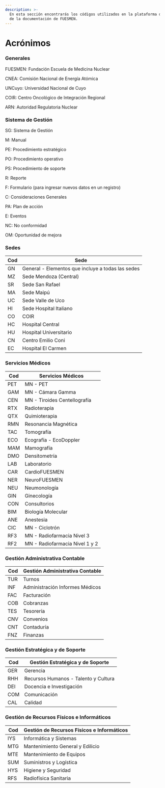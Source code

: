 ```yaml
---
description: >-
  En esta sección encontrarás los códigos utilizados en la plataforma de gestión
  de la documentación de FUESMEN.
---
```


# Acrónimos

### Generales

FUESMEN: Fundación Escuela de Medicina Nuclear

CNEA: Comisión Nacional de Energía Atómica

UNCuyo: Universidad Nacional de Cuyo

COIR: Centro Oncológico de Integración Regional

ARN: Autoridad Regulatoria Nuclear

### Sistema de Gestión

SG: Sistema de Gestión

M: Manual

PE: Procedimiento estratégico

PO: Procedimiento operativo

PS: Procedimiento de soporte

R: Reporte

F: Formulario (para ingresar nuevos datos en un registro)

C: Consideraciones Generales

PA: Plan de acción

E: Eventos

NC: No conformidad

OM: Oportunidad de mejora

### Sedes

| Cod | Sede                                                                                                      |
| --- | --------------------------------------------------------------------------------------------------------- |
| GN  | General - Elementos que incluye a todas las sedes                                                         |
| MZ  | Sede Mendoza (Central)                                                                                    |
| SR  | Sede San Rafael                                                                                           |
| MA  | Sede Maipú                                                                                                |
| UC  | Sede Valle de Uco                                                                                         |
| HI  | Sede Hospital Italiano                                                                                    |
| CO  | COIR                                                                                                      |
| HC  | Hospital Central                                                                                          |
| HU  | Hospital Universitario                                                                                    |
| CN  | Centro Emilio Coni                                                                                        |
| EC  | Hospital El Carmen                                                                                        |

### Servicios Médicos

| Cod | Servicios Médicos              |
| --- | ------------------------------ |
| PET | MN - PET                       |
| GAM | MN - Cámara Gamma              |
| CEN | MN - Tiroides Centellografía   |
| RTX | Radioterapia                   |
| QTX | Quimioterapia                  |
| RMN | Resonancia Magnética           |
| TAC | Tomografía                     |
| ECO | Ecografía - EcoDoppler         |
| MAM | Mamografía                     |
| DMO | Densitometría                  |
| LAB | Laboratorio                    |
| CAR | CardioFUESMEN                  |
| NER | NeuroFUESMEN                   |
| NEU | Neumonología                   |
| GIN | Ginecología                    |
| CON | Consultorios                   |
| BIM | Biología Molecular             |
| ANE | Anestesia                      |
| CIC | MN - Ciclotrón                 |
| RF3 | MN - Radiofarmacia Nivel 3     |
| RF2 | MN - Radiofarmacia Nivel 1 y 2 |

### Gestión Administrativa Contable

| Cod | Gestión Administrativa Contable |
| --- | ------------------------------- |
| TUR | Turnos                          |
| INF | Administración Informes Médicos |
| FAC | Facturación                     |
| COB | Cobranzas                       |
| TES | Tesorería                       |
| CNV | Convenios                       |
| CNT | Contaduría                      |
| FNZ | Finanzas                        |

### Gestión Estratégica y de Soporte

| Cod | Gestión Estratégica y de Soporte     |
| --- | ------------------------------------ |
| GER | Gerencia                             |
| RHH | Recursos Humanos - Talento y Cultura |
| DEI | Docencia e Investigación             |
| COM | Comunicación                         |
| CAL | Calidad                              |

### Gestión de Recursos Físicos e Informáticos

| Cod | Gestión de Recursos Físicos e Informáticos |
| --- | ------------------------------------------ |
| IYS | Informática y Sistemas                     |
| MTG | Mantenimiento General y Edilicio           |
| MTE | Mantenimiento de Equipos                   |
| SUM | Suministros y Logística                    |
| HYS | Higiene y Seguridad                        |
| RFS | Radiofísica Sanitaria                      |

